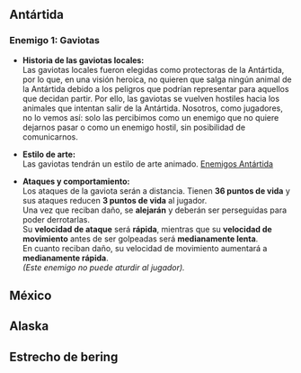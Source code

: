 ## Antártida
### Enemigo 1: Gaviotas

- **Historia de las gaviotas locales:**  
  Las gaviotas locales fueron elegidas como protectoras de la Antártida, por lo que, en una visión heroica, no quieren que salga ningún animal de la Antártida debido a los peligros que podrían representar para aquellos que decidan partir. Por ello, las gaviotas se vuelven hostiles hacia los animales que intentan salir de la Antártida. Nosotros, como jugadores, no lo vemos así: solo las percibimos como un enemigo que no quiere dejarnos pasar o como un enemigo hostil, sin posibilidad de comunicarnos.

- **Estilo de arte:**  
  Las gaviotas tendrán un estilo de arte animado.
  [Enemigos Antártida](Assets/_Project/Art/Character/Enemies/EnemiesAntartida.PNG)

- **Ataques y comportamiento:**  
  Los ataques de la gaviota serán a distancia. Tienen **36 puntos de vida** y sus ataques reducen **3 puntos de vida** al jugador.  
  Una vez que reciban daño, se **alejarán** y deberán ser perseguidas para poder derrotarlas.  
  Su **velocidad de ataque** será **rápida**, mientras que su **velocidad de movimiento** antes de ser golpeadas será **medianamente lenta**.  
  En cuanto reciban daño, su velocidad de movimiento aumentará a **medianamente rápida**.  
  *(Este enemigo no puede aturdir al jugador).*

## México

## Alaska

## Estrecho de bering
